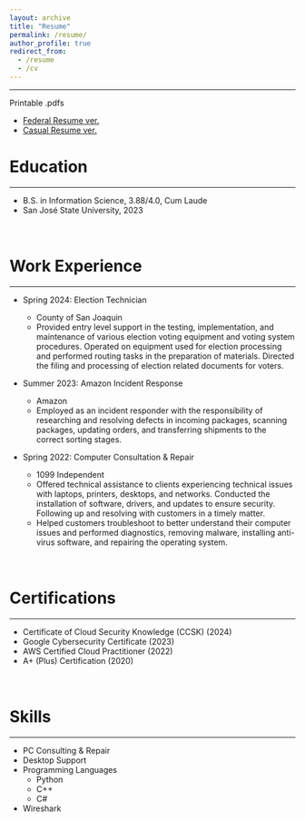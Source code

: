 ```yaml
---
layout: archive
title: "Resume"
permalink: /resume/
author_profile: true
redirect_from:
  - /resume
  - /cv
---
```


------
Printable .pdfs
* [Federal Resume ver.](http://heej-jhj.github.io/files/WTFederalResume.pdf)
* [Casual Resume ver.](http://heej-jhj.github.io/files/WTCasualResume.pdf)

Education
======
------
* B.S. in Information Science, 3.88/4.0, Cum Laude
* San José State University, 2023

<br>Work Experience
======
------
* Spring 2024: Election Technician
  * County of San Joaquin
  * Provided entry level support in the testing, implementation, and maintenance of various election voting equipment and voting system procedures. Operated on equipment used for election processing and performed routing tasks in the preparation of materials. Directed the filing and processing of election related documents for voters.

* Summer 2023: Amazon Incident Response
  * Amazon
  * Employed as an incident responder with the responsibility of researching and resolving defects in incoming packages, scanning packages, updating orders, and transferring shipments to the correct sorting stages.

* Spring 2022: Computer Consultation & Repair
  * 1099 Independent
  * Offered technical assistance to clients experiencing technical issues with laptops, printers, desktops, and networks. Conducted the installation of software, drivers, and updates to ensure security. Following up and resolving with customers in a timely matter.
  * Helped customers troubleshoot to better understand their computer issues and performed diagnostics, removing malware, installing anti-virus software, and repairing the operating system.

<br>Certifications
======
------
* Certificate of Cloud Security Knowledge (CCSK) (2024)
* Google Cybersecurity Certificate (2023)
* AWS Certified Cloud Practitioner (2022)
* A+ (Plus) Certification (2020)

<br>Skills
======
------
* PC Consulting & Repair
* Desktop Support
* Programming Languages
  * Python
  * C++
  * C#
* Wireshark
